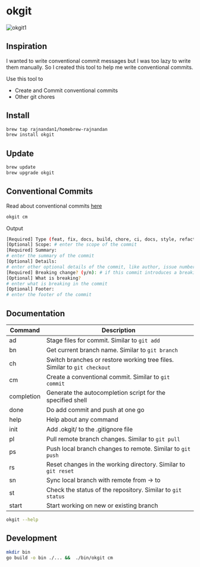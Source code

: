# okgit

![okgit1](https://github.com/rajnandan1/okgit/assets/16224367/53af6415-11cb-4bb1-aaaa-28b9dce0102a)

## Inspiration
I wanted to write conventional commit messages but I was too lazy to write them manually. So I created this tool to help me write conventional commits.

Use this tool to 
- Create and Commit conventional commits
- Other git chores

## Install

```bash
brew tap rajnandan1/homebrew-rajnandan
brew install okgit 
```


## Update

```bash
brew update
brew upgrade okgit
```

## Conventional Commits

Read about conventional commits [here](https://www.conventionalcommits.org)

```bash
okgit cm
```
Output 

```bash
[Required] Type (feat, fix, docs, build, chore, ci, docs, style, refactor, perf, test, others): # select what kind commit this is
[Optional] Scope: # enter the scope of the commit
[Required] Summary: 
# enter the summary of the commit
[Optional] Details: 
# enter other optional details of the commit, like author, issue number, JIRA ID etc
[Required] Breaking change? (y/n): # if this commit introduces a breaking change
[Optional] What is breaking? 
# enter what is breaking in the commit
[Optional] Footer: 
# enter the footer of the commit
```

## Documentation
 
| Command     | Description                                                             |
|-------------|-------------------------------------------------------------------------|
| ad          | Stage files for commit. Similar to `git add`                             |
| bn          | Get current branch name. Similar to `git branch`                         |
| ch          | Switch branches or restore working tree files. Similar to `git checkout` |
| cm          | Create a conventional commit. Similar to `git commit`                    |
| completion  | Generate the autocompletion script for the specified shell               |
| done        | Do add commit and push at one go                                         |
| help        | Help about any command                                                   |
| init        | Add .okgit/ to the .gitignore file                                        |
| pl          | Pull remote branch changes. Similar to `git pull`                        |
| ps          | Push local branch changes to remote. Similar to `git push`                |
| rs          | Reset changes in the working directory. Similar to `git reset`            |
| sn          | Sync local branch with remote from -> to                                 |
| st          | Check the status of the repository. Similar to `git status`               |
| start       | Start working on new or existing branch                                   |



```bash
okgit --help
```


## Development

```bash
mkdir bin
go build -o bin ./... &&  ./bin/okgit cm
```